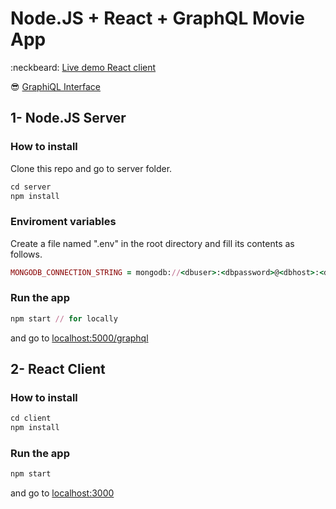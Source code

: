 # Node.JS + React + GraphQL Movie App
:neckbeard:   [Live demo React client](http://graphql-movieapp.surge.sh/)

:sunglasses:  [GraphiQL Interface](http://54.86.4.87:5000/graphql)

## 1- Node.JS Server

### How to install
Clone this repo and go to server folder.

```ruby 
cd server
npm install
```

### Enviroment variables
Create a file named ".env" in the root directory and fill its contents as follows.

```ruby
MONGODB_CONNECTION_STRING = mongodb://<dbuser>:<dbpassword>@<dbhost>:<dbport>/<dbname>
```


### Run the app
```ruby
npm start // for locally
```

and go to [localhost:5000/graphql](http://localhost:5000/graphql)



## 2- React Client

### How to install
```ruby 
cd client
npm install
```

### Run the app
```ruby 
npm start
```

and go to [localhost:3000](http://localhost:3000/)
